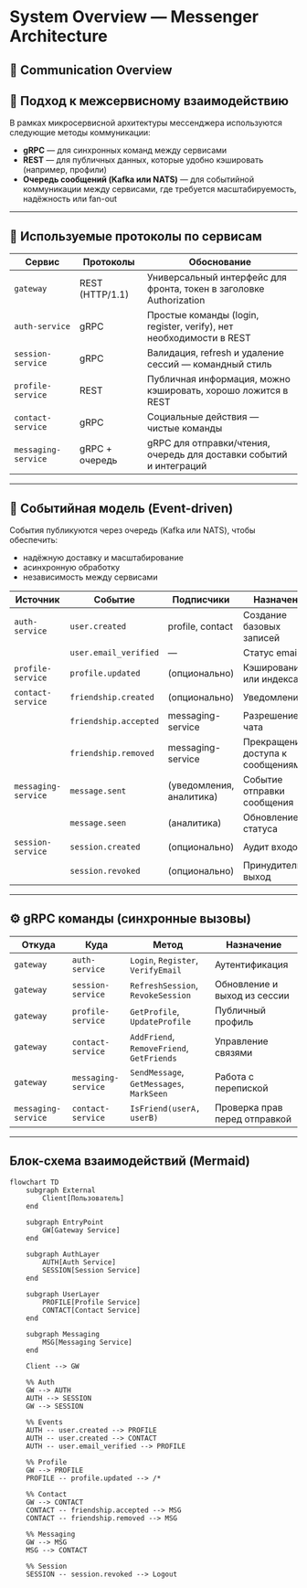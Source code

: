 # System Overview — Messenger Architecture

## 📡 Communication Overview

## 🧱 Подход к межсервисному взаимодействию

В рамках микросервисной архитектуры мессенджера используются следующие методы коммуникации:

- **gRPC** — для синхронных команд между сервисами
- **REST** — для публичных данных, которые удобно кэшировать (например, профили)
- **Очередь сообщений (Kafka или NATS)** — для событийной коммуникации между сервисами, где требуется масштабируемость, надёжность или fan-out

---

## 🔧 Используемые протоколы по сервисам

| Сервис             | Протоколы       | Обоснование                                                                 |
|--------------------|------------------|------------------------------------------------------------------------------|
| `gateway`          | REST (HTTP/1.1)  | Универсальный интерфейс для фронта, токен в заголовке Authorization         |
| `auth-service`     | gRPC             | Простые команды (login, register, verify), нет необходимости в REST        |
| `session-service`  | gRPC             | Валидация, refresh и удаление сессий — командный стиль                     |
| `profile-service`  | REST             | Публичная информация, можно кэшировать, хорошо ложится в REST              |
| `contact-service`  | gRPC             | Социальные действия — чистые команды                                        |
| `messaging-service`| gRPC + очередь   | gRPC для отправки/чтения, очередь для доставки событий и интеграций        |

---

## 🔁 Событийная модель (Event-driven)

События публикуются через очередь (Kafka или NATS), чтобы обеспечить:

- надёжную доставку и масштабирование
- асинхронную обработку
- независимость между сервисами

| Источник          | Событие               | Подписчики             | Назначение                                  |
|-------------------|-----------------------|-------------------------|--------------------------------------------|
| `auth-service`    | `user.created`        | profile, contact        | Создание базовых записей                   |
|                   | `user.email_verified` | —                       | Статус email                               |
| `profile-service` | `profile.updated`     | (опционально)           | Кэширование или индексация                 |
| `contact-service` | `friendship.created`  | (опционально)           | Уведомления                                |
|                   | `friendship.accepted` | messaging-service       | Разрешение чата                            |
|                   | `friendship.removed`  | messaging-service       | Прекращение доступа к сообщениям           |
| `messaging-service` | `message.sent`      | (уведомления, аналитика)| Событие отправки сообщения                 |
|                   | `message.seen`        | (аналитика)             | Обновление статуса                         |
| `session-service` | `session.created`     | (опционально)           | Аудит входов                               |
|                   | `session.revoked`     | (опционально)           | Принудительный выход                       |

---

## ⚙️ gRPC команды (синхронные вызовы)

| Откуда           | Куда              | Метод                    | Назначение                          |
|------------------|-------------------|---------------------------|-------------------------------------|
| `gateway`        | `auth-service`    | `Login`, `Register`, `VerifyEmail` | Аутентификация             |
| `gateway`        | `session-service` | `RefreshSession`, `RevokeSession`  | Обновление и выход из сессии        |
| `gateway`        | `profile-service` | `GetProfile`, `UpdateProfile`      | Публичный профиль                   |
| `gateway`        | `contact-service` | `AddFriend`, `RemoveFriend`, `GetFriends` | Управление связями         |
| `gateway`        | `messaging-service` | `SendMessage`, `GetMessages`, `MarkSeen` | Работа с перепиской     |
| `messaging-service` | `contact-service` | `IsFriend(userA, userB)`        | Проверка прав перед отправкой       |

---

## Блок-схема взаимодействий (Mermaid)

```mermaid
flowchart TD
    subgraph External
        Client[Пользователь]
    end

    subgraph EntryPoint
        GW[Gateway Service]
    end

    subgraph AuthLayer
        AUTH[Auth Service]
        SESSION[Session Service]
    end

    subgraph UserLayer
        PROFILE[Profile Service]
        CONTACT[Contact Service]
    end

    subgraph Messaging
        MSG[Messaging Service]
    end

    Client --> GW

    %% Auth
    GW --> AUTH
    AUTH --> SESSION
    GW --> SESSION

    %% Events
    AUTH -- user.created --> PROFILE
    AUTH -- user.created --> CONTACT
    AUTH -- user.email_verified --> PROFILE

    %% Profile
    GW --> PROFILE
    PROFILE -- profile.updated --> /*

    %% Contact
    GW --> CONTACT
    CONTACT -- friendship.accepted --> MSG
    CONTACT -- friendship.removed --> MSG

    %% Messaging
    GW --> MSG
    MSG --> CONTACT

    %% Session
    SESSION -- session.revoked --> Logout
